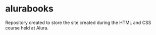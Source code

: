 # alurabooks
Repository created to store the site created during the HTML and CSS course held at Alura.
